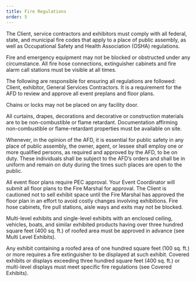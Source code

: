 ```yaml
---
title: Fire Regulations
order: 5
---
```


The Client, service contractors and exhibitors must comply with all federal, state, and municipal fire codes that apply to a place of public assembly, as well as Occupational Safety and Health Association (OSHA) regulations.

Fire and emergency equipment may not be blocked or obstructed under any circumstance. All fire hose connections, extinguisher cabinets and fire alarm call stations must be visible at all times.

The following are responsible for ensuring all regulations are followed: Client, exhibitor, General Services Contractors. It is a requirement for the AFD to review and approve all event preplans and floor plans.

Chains or locks may not be placed on any facility door.

All curtains, drapes, decorations and decorative or construction materials are to be non-combustible or flame retardant. Documentation affirming non-combustible or flame-retardant properties must be available on site.

Whenever, in the opinion of the AFD, it is essential for public safety in any place of public assembly, the owner, agent, or lessee shall employ one or more qualified persons, as required and approved by the AFD, to be on duty. These individuals shall be subject to the AFD’s orders and shall be in uniform and remain on duty during the times such places are open to the public.

All event floor plans require PEC approval. Your Event Coordinator will submit all floor plans to the Fire Marshal for approval. The Client is cautioned not to sell exhibit space until the Fire Marshal has approved the floor plan in an effort to avoid costly changes involving exhibitions. Fire hose cabinets, fire pull stations, aisle ways and exits may not be blocked.

Multi-level exhibits and single-level exhibits with an enclosed ceiling, vehicles, boats, and similar exhibited products having over three hundred square feet (400 sq. ft.) of roofed area must be approved in advance (see Multi Level Exhibits).

Any exhibit containing a roofed area of one hundred square feet (100 sq. ft.) or more requires a fire extinguisher to be displayed at such exhibit. Covered exhibits or displays exceeding three hundred square feet (400 sq. ft.) or multi-level displays must meet specific fire regulations (see Covered Exhibits).
